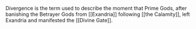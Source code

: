 Divergence is the term used to describe the moment that Prime Gods, after banishing the Betrayer Gods from [[Exandria]] following [[the Calamity]], left Exandria and manifested the [[Divine Gate]].